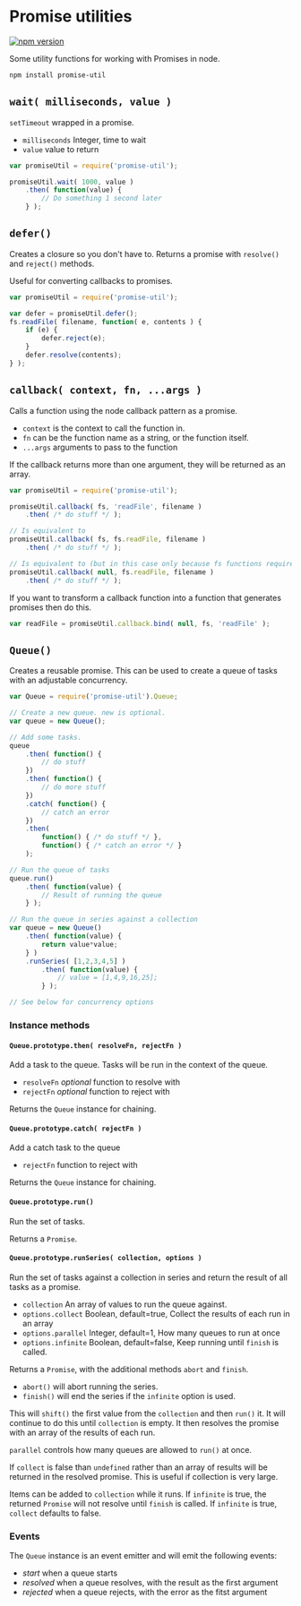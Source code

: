 # Promise utilities

[![npm version](https://badge.fury.io/js/promise-util.svg)](http://badge.fury.io/js/promise-util)

Some utility functions for working with Promises in node.

```bash
npm install promise-util
```

## `wait( milliseconds, value )`

`setTimeout` wrapped in a promise.

* `milliseconds` Integer, time to wait
* `value` value to return

```js
var promiseUtil = require('promise-util');

promiseUtil.wait( 1000, value )
	.then( function(value) {
		// Do something 1 second later
	} );
```

## `defer()`

Creates a closure so you don't have to.  Returns a promise with `resolve()` and `reject()` methods.  

Useful for converting callbacks to promises.

```js
var promiseUtil = require('promise-util');

var defer = promiseUtil.defer();
fs.readFile( filename, function( e, contents ) {
	if (e) {
		defer.reject(e);
	}
	defer.resolve(contents);
} );
```

## `callback( context, fn, ...args )`

Calls a function using the node callback pattern as a promise.

* `context` is the context to call the function in.
* `fn` can be the function name as a string, or the function itself.
* `...args` arguments to pass to the function

If the callback returns more than one argument, they will be returned as an array.

```js
var promiseUtil = require('promise-util');

promiseUtil.callback( fs, 'readFile', filename )
	.then( /* do stuff */ );

// Is equivalent to
promiseUtil.callback( fs, fs.readFile, filename )
	.then( /* do stuff */ );

// Is equivalent to (but in this case only because fs functions require no context)
promiseUtil.callback( null, fs.readFile, filename )
	.then( /* do stuff */ ); 
```

If you want to transform a callback function into a function that generates
promises then do this. 

```js
var readFile = promiseUtil.callback.bind( null, fs, 'readFile' );
```

## `Queue()`

Creates a reusable promise.  This can be used to create a queue of tasks with an adjustable concurrency.

```js
var Queue = require('promise-util').Queue;

// Create a new queue. new is optional.
var queue = new Queue();

// Add some tasks.
queue
	.then( function() {
		// do stuff
	})
	.then( function() {
		// do more stuff
	})
	.catch( function() {
		// catch an error
	})
	.then( 
		function() { /* do stuff */ },
		function() { /* catch an error */ }
	);

// Run the queue of tasks
queue.run()
	.then( function(value) {
		// Result of running the queue
	} );

// Run the queue in series against a collection
var queue = new Queue()
	.then( function(value) {
		return value*value;
	} )
	.runSeries( [1,2,3,4,5] )
		.then( function(value) {
			// value = [1,4,9,16,25];
		} );

// See below for concurrency options
```

### Instance methods

#### `Queue.prototype.then( resolveFn, rejectFn )`

Add a task to the queue.  Tasks will be run in the context of the queue.

* `resolveFn` _optional_ function to resolve with
* `rejectFn` _optional_ function to reject with

Returns the `Queue` instance for chaining.

#### `Queue.prototype.catch( rejectFn )`

Add a catch task to the queue

* `rejectFn` function to reject with

Returns the `Queue` instance for chaining.

#### `Queue.prototype.run()`

Run the set of tasks.

Returns a `Promise`.

#### `Queue.prototype.runSeries( collection, options )`

Run the set of tasks against a collection in series and return the result of all tasks as a promise.

* `collection` An array of values to run the queue against.
* `options.collect` Boolean, default=true, Collect the results of each run in an array
* `options.parallel` Integer, default=1, How many queues to run at once
* `options.infinite` Boolean, default=false, Keep running until `finish` is called.

Returns a `Promise`, with the additional methods `abort` and `finish`.

* `abort()` will abort running the series.
* `finish()` will end the series if the `infinite` option is used.

This will `shift()` the first value from the `collection` and then `run()` it.  It will continue to do this until `collection` is empty.  It then resolves the promise with an array of the results of each run.

`parallel` controls how many queues are allowed to `run()` at once.

If `collect` is false than `undefined` rather than an array of results will be returned in the resolved promise.  This is useful if collection is very large.

Items can be added to `collection` while it runs.  If `infinite` is true, the returned `Promise` will not resolve until `finish` is called.  If `infinite` is true, `collect` defaults to false.

### Events

The `Queue` instance is an event emitter and will emit the following events:

* *start* when a queue starts
* *resolved* when a queue resolves, with the result as the first argument
* *rejected* when a queue rejects, with the error as the fitst argument


